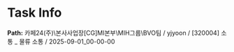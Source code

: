 # Task Info

**Path:** 카페24(주)\본사사업장\[CG]MI본부\MIH그룹\BVO팀 / yjyoon / [320004] 소통 _ 물류 소통 / 2025-09-01_00-00-00

